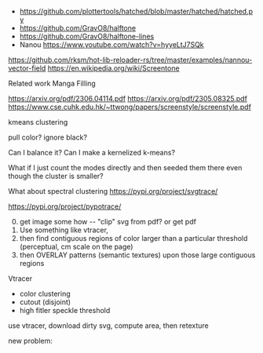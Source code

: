 - https://github.com/plottertools/hatched/blob/master/hatched/hatched.py
- https://github.com/GravO8/halftone
- https://github.com/GravO8/halftone-lines
- Nanou https://www.youtube.com/watch?v=hyyeLtJ7SQk

https://github.com/rksm/hot-lib-reloader-rs/tree/master/examples/nannou-vector-field
https://en.wikipedia.org/wiki/Screentone


Related work Manga Filling

https://arxiv.org/pdf/2306.04114.pdf
https://arxiv.org/pdf/2305.08325.pdf
https://www.cse.cuhk.edu.hk/~ttwong/papers/screenstyle/screenstyle.pdf


kmeans clustering

pull color? ignore black? 

Can I balance it? Can I make a kernelized k-means? 

What if I just count the modes directly and then seeded them there even though the cluster is smaller?

What about spectral clustering
https://pypi.org/project/svgtrace/

https://pypi.org/project/pypotrace/


0. get image some how -- "clip" svg from pdf? or get pdf
1. Use something like vtracer,
1. then find contiguous regions of color larger than a particular threshold (perceptual, cm scale on the page)
1. then OVERLAY patterns (semantic textures) upon those large contiguous regions 


Vtracer

- color clustering
- cutout (disjoint)
- high fitler speckle threshold

use vtracer, download dirty svg, compute area, then retexture


new problem: 